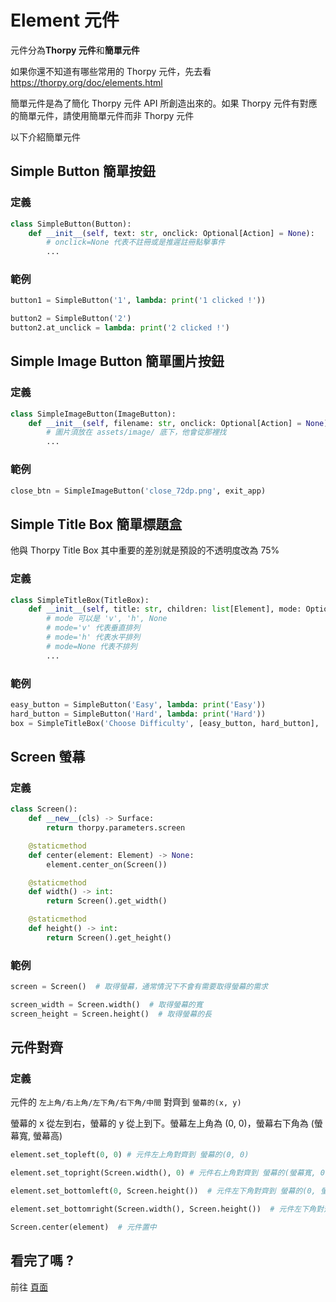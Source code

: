 # Element 元件

元件分為**Thorpy 元件**和**簡單元件**

如果你還不知道有哪些常用的 Thorpy 元件，先去看 <https://thorpy.org/doc/elements.html>

簡單元件是為了簡化 Thorpy 元件 API 所創造出來的。如果 Thorpy 元件有對應的簡單元件，請使用簡單元件而非 Thorpy 元件

以下介紹簡單元件

## Simple Button 簡單按鈕

### 定義

```py
class SimpleButton(Button):
    def __init__(self, text: str, onclick: Optional[Action] = None):
        # onclick=None 代表不註冊或是推遲註冊點擊事件
        ...
```

### 範例

```py
button1 = SimpleButton('1', lambda: print('1 clicked !'))

button2 = SimpleButton('2')
button2.at_unclick = lambda: print('2 clicked !')
```

## Simple Image Button 簡單圖片按鈕


### 定義

```py
class SimpleImageButton(ImageButton):
    def __init__(self, filename: str, onclick: Optional[Action] = None):
        # 圖片須放在 assets/image/ 底下，他會從那裡找
        ...
```

### 範例

```py
close_btn = SimpleImageButton('close_72dp.png', exit_app)
```

## Simple Title Box 簡單標題盒

他與 Thorpy Title Box 其中重要的差別就是預設的不透明度改為 75%

### 定義

```py
class SimpleTitleBox(TitleBox):
    def __init__(self, title: str, children: list[Element], mode: Optional[str] = 'v'):
        # mode 可以是 'v', 'h', None
        # mode='v' 代表垂直排列
        # mode='h' 代表水平排列
        # mode=None 代表不排列
        ...
```

### 範例

```py
easy_button = SimpleButton('Easy', lambda: print('Easy'))
hard_button = SimpleButton('Hard', lambda: print('Hard'))
box = SimpleTitleBox('Choose Difficulty', [easy_button, hard_button], 'h')
```

## Screen 螢幕

### 定義

```py
class Screen():
    def __new__(cls) -> Surface:
        return thorpy.parameters.screen

    @staticmethod
    def center(element: Element) -> None:
        element.center_on(Screen())

    @staticmethod
    def width() -> int:
        return Screen().get_width()

    @staticmethod
    def height() -> int:
        return Screen().get_height()
```

### 範例

```py
screen = Screen()  # 取得螢幕，通常情況下不會有需要取得螢幕的需求

screen_width = Screen.width()  # 取得螢幕的寬
screen_height = Screen.height()  # 取得螢幕的長
```

## 元件對齊

### 定義

元件的 `左上角/右上角/左下角/右下角/中間` 對齊到 `螢幕的(x, y)`

螢幕的 x 從左到右，螢幕的 y 從上到下。螢幕左上角為 (0, 0)，螢幕右下角為 (螢幕寬, 螢幕高)

```py
element.set_topleft(0, 0) # 元件左上角對齊到 螢幕的(0, 0)

element.set_topright(Screen.width(), 0) # 元件右上角對齊到 螢幕的(螢幕寬, 0)

element.set_bottomleft(0, Screen.height())  # 元件左下角對齊到 螢幕的(0, 螢幕高)

element.set_bottomright(Screen.width(), Screen.height())  # 元件左下角對齊到 螢幕的(螢幕寬, 螢幕高)

Screen.center(element)  # 元件置中
```

## 看完了嗎 ?

前往 [頁面](page.md)
